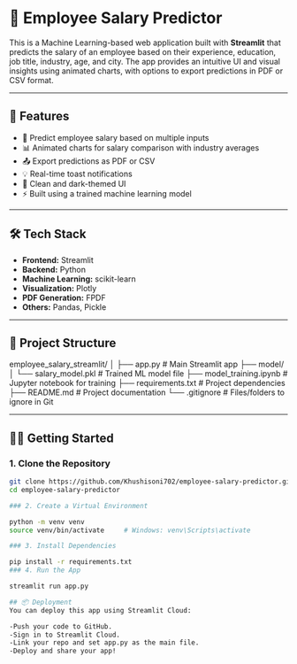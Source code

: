 # 💼 Employee Salary Predictor

This is a Machine Learning-based web application built with **Streamlit** that predicts the salary of an employee based on their experience, education, job title, industry, age, and city. The app provides an intuitive UI and visual insights using animated charts, with options to export predictions in PDF or CSV format.

---

## 🚀 Features

- 🔮 Predict employee salary based on multiple inputs
- 📊 Animated charts for salary comparison with industry averages
- 📤 Export predictions as PDF or CSV
- 💡 Real-time toast notifications
- 🎨 Clean and dark-themed UI
- ⚡ Built using a trained machine learning model

---

## 🛠️ Tech Stack

- **Frontend:** Streamlit
- **Backend:** Python
- **Machine Learning:** scikit-learn
- **Visualization:** Plotly
- **PDF Generation:** FPDF
- **Others:** Pandas, Pickle

---

## 📁 Project Structure

employee_salary_streamlit/
│
├── app.py # Main Streamlit app
├── model/
│ └── salary_model.pkl # Trained ML model file
├── model_training.ipynb # Jupyter notebook for training
├── requirements.txt # Project dependencies
├── README.md # Project documentation
└── .gitignore # Files/folders to ignore in Git

---

## 🧑‍💻 Getting Started

### 1. Clone the Repository

```bash
git clone https://github.com/Khushisoni702/employee-salary-predictor.git
cd employee-salary-predictor

### 2. Create a Virtual Environment

python -m venv venv
source venv/bin/activate     # Windows: venv\Scripts\activate

### 3. Install Dependencies

pip install -r requirements.txt
### 4. Run the App

streamlit run app.py

## 📦 Deployment
You can deploy this app using Streamlit Cloud:

-Push your code to GitHub.
-Sign in to Streamlit Cloud.
-Link your repo and set app.py as the main file.
-Deploy and share your app!
